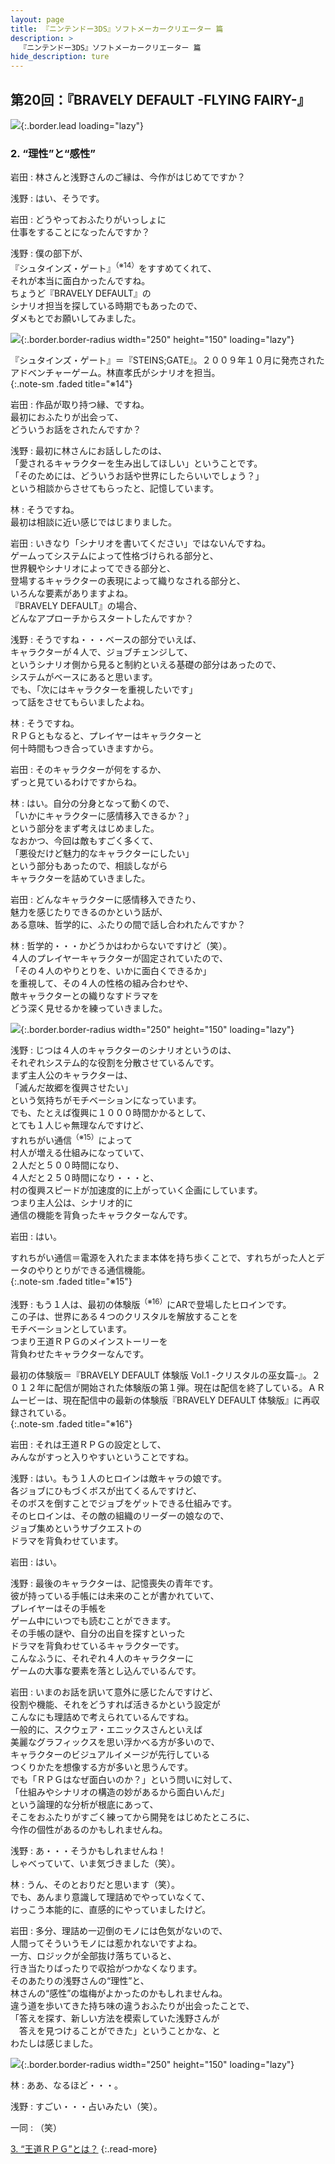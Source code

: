```yaml
---
layout: page
title: 『ニンテンドー3DS』ソフトメーカークリエーター 篇
description: >
  『ニンテンドー3DS』ソフトメーカークリエーター 篇
hide_description: ture
---
```


## 第20回：『BRAVELY DEFAULT -FLYING FAIRY-』

![](/interviews/jp/3ds/creators/vol1/img/mainvisual2.jpg){:.border.lead loading="lazy"}

### 2. “理性”と“感性”

岩田
: 林さんと浅野さんのご縁は、今作がはじめてですか？

浅野
: はい、そうです。

岩田
: どうやっておふたりがいっしょに<br>仕事をすることになったんですか？

浅野
: 僕の部下が、<br>『シュタインズ・ゲート』<sup>（※14）</sup>をすすめてくれて、<br>それが本当に面白かったんですね。<br>ちょうど『BRAVELY DEFAULT』の<br>シナリオ担当を探している時期でもあったので、<br>ダメもとでお願いしてみました。

![](/interviews/jp/3ds/creators/vol1/img/photo4.jpg){:.border.border-radius width="250" height="150" loading="lazy"}

『シュタインズ・ゲート』＝『STEINS;GATE』。２００９年１０月に発売されたアドベンチャーゲーム。林直孝氏がシナリオを担当。              
{:.note-sm .faded title="※14"}

岩田
: 作品が取り持つ縁、ですね。<br>最初におふたりが出会って、<br>どういうお話をされたんですか？

浅野
: 最初に林さんにお話ししたのは、<br>「愛されるキャラクターを生み出してほしい」ということです。<br>「そのためには、どういうお話や世界にしたらいいでしょう？」<br>という相談からさせてもらったと、記憶しています。

林
: そうですね。<br>最初は相談に近い感じではじまりました。

岩田
: いきなり「シナリオを書いてください」ではないんですね。<br>ゲームってシステムによって性格づけられる部分と、<br>世界観やシナリオによってできる部分と、<br>登場するキャラクターの表現によって織りなされる部分と、<br>いろんな要素がありますよね。<br>『BRAVELY DEFAULT』の場合、<br>どんなアプローチからスタートしたんですか？

浅野
: そうですね・・・ベースの部分でいえば、<br>キャラクターが４人で、ジョブチェンジして、<br>というシナリオ側から見ると制約といえる基礎の部分はあったので、<br>システムがベースにあると思います。<br>でも、「次にはキャラクターを重視したいです」<br>って話をさせてもらいましたよね。

林
: そうですね。<br>ＲＰＧともなると、プレイヤーはキャラクターと<br>何十時間もつき合っていきますから。

岩田
: そのキャラクターが何をするか、<br>ずっと見ているわけですからね。

林
: はい。自分の分身となって動くので、<br>「いかにキャラクターに感情移入できるか？」<br>という部分をまず考えはじめました。<br>なおかつ、今回は敵もすごく多くて、<br>「悪役だけど魅力的なキャラクターにしたい」<br>という部分もあったので、相談しながら<br>キャラクターを詰めていきました。

岩田
: どんなキャラクターに感情移入できたり、<br>魅力を感じたりできるのかという話が、<br>ある意味、哲学的に、ふたりの間で話し合われたんですか？

林
: 哲学的・・・かどうかはわからないですけど（笑）。<br>４人のプレイヤーキャラクターが固定されていたので、<br>「その４人のやりとりを、いかに面白くできるか」<br>を重視して、その４人の性格の組み合わせや、<br>敵キャラクターとの織りなすドラマを<br>どう深く見せるかを練っていきました。

![](/interviews/jp/3ds/creators/vol1/img/photo5.jpg){:.border.border-radius width="250" height="150" loading="lazy"}

浅野
: じつは４人のキャラクターのシナリオというのは、<br>それぞれシステム的な役割を分散させているんです。<br>まず主人公のキャラクターは、<br>「滅んだ故郷を復興させたい」<br>という気持ちがモチベーションになっています。<br>でも、たとえば復興に１０００時間かかるとして、<br>とても１人じゃ無理なんですけど、<br>すれちがい通信<sup>（※15）</sup>によって<br>村人が増える仕組みになっていて、<br>２人だと５００時間になり、<br>４人だと２５０時間になり・・・と、<br>村の復興スピードが加速度的に上がっていく企画にしています。<br>つまり主人公は、シナリオ的に<br>通信の機能を背負ったキャラクターなんです。

岩田
: はい。

すれちがい通信＝電源を入れたまま本体を持ち歩くことで、すれちがった人とデータのやりとりができる通信機能。              
{:.note-sm .faded title="※15"}

浅野
: もう１人は、最初の体験版<sup>（※16）</sup>にARで登場したヒロインです。<br>この子は、世界にある４つのクリスタルを解放することを<br>モチベーションとしています。<br>つまり王道ＲＰＧのメインストーリーを<br>背負わせたキャラクターなんです。

最初の体験版＝『BRAVELY DEFAULT 体験版 Vol.1 -クリスタルの巫女篇-』。２０１２年に配信が開始された体験版の第１弾。現在は配信を終了している。ＡＲムービーは、現在配信中の最新の体験版『BRAVELY DEFAULT 体験版』に再収録されている。              
{:.note-sm .faded title="※16"}

岩田
: それは王道ＲＰＧの設定として、<br>みんながすっと入りやすいということですね。

浅野
: はい。もう１人のヒロインは敵キャラの娘です。<br>各ジョブにひもづくボスが出てくるんですけど、<br>そのボスを倒すことでジョブをゲットできる仕組みです。<br>そのヒロインは、その敵の組織のリーダーの娘なので、<br>ジョブ集めというサブクエストの<br>ドラマを背負わせています。

岩田
: はい。

浅野
: 最後のキャラクターは、記憶喪失の青年です。<br>彼が持っている手帳には未来のことが書かれていて、<br>プレイヤーはその手帳を<br>ゲーム中にいつでも読むことができます。<br>その手帳の謎や、自分の出自を探すといった<br>ドラマを背負わせているキャラクターです。<br>こんなふうに、それぞれ４人のキャラクターに<br>ゲームの大事な要素を落とし込んでいるんです。

岩田
: いまのお話を訊いて意外に感じたんですけど、<br>役割や機能、それをどうすれば活きるかという設定が<br>こんなにも理詰めで考えられているんですね。<br>一般的に、スクウェア・エニックスさんといえば<br>美麗なグラフィックスを思い浮かべる方が多いので、<br>キャラクターのビジュアルイメージが先行している<br>つくりかたを想像する方が多いと思うんです。<br>でも「ＲＰＧはなぜ面白いのか？」という問いに対して、<br>「仕組みやシナリオの構造の妙があるから面白いんだ」<br>という論理的な分析が根底にあって、<br>そこをおふたりがすごく練ってから開発をはじめたところに、<br>今作の個性があるのかもしれませんね。

浅野
: あ・・・そうかもしれませんね！ <br>しゃべっていて、いま気づきました（笑）。

林
: うん、そのとおりだと思います（笑）。<br>でも、あんまり意識して理詰めでやっていなくて、<br>けっこう本能的に、直感的にやっていましたけど。

岩田
: 多分、理詰め一辺倒のモノには色気がないので、<br>人間ってそういうモノには惹かれないですよね。<br>一方、ロジックが全部抜け落ちていると、<br>行き当たりばったりで収拾がつかなくなります。<br>そのあたりの浅野さんの“理性”と、<br>林さんの“感性”の塩梅がよかったのかもしれませんね。<br>違う道を歩いてきた持ち味の違うおふたりが出会ったことで、<br>「答えを探す、新しい方法を模索していた浅野さんが<br>　答えを見つけることができた」ということかな、と<br>わたしは感じました。

![](/interviews/jp/3ds/creators/vol1/img/photo6.jpg){:.border.border-radius width="250" height="150" loading="lazy"}

林
: ああ、なるほど・・・。

浅野
: すごい・・・占いみたい（笑）。

一同
: （笑）

[3. “王道ＲＰＧ”とは？](3.md)
{:.read-more}

